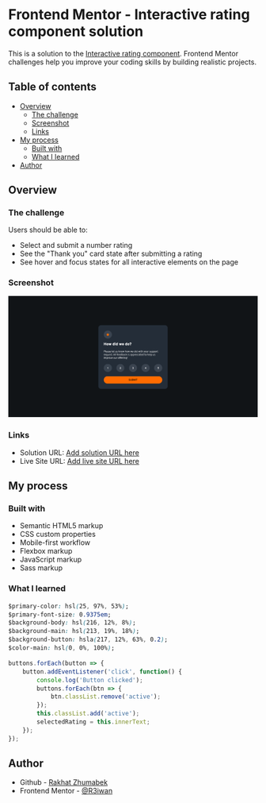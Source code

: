 # Frontend Mentor - Interactive rating component solution

This is a solution to the [Interactive rating component](https://www.frontendmentor.io/challenges/interactive-rating-component-koxpeBUmI/hub). Frontend Mentor challenges help you improve your coding skills by building realistic projects. 

## Table of contents

- [Overview](#overview)
  - [The challenge](#the-challenge)
  - [Screenshot](#screenshot)
  - [Links](#links)
- [My process](#my-process)
  - [Built with](#built-with)
  - [What I learned](#what-i-learned)
- [Author](#author)

## Overview

### The challenge

Users should be able to:

- Select and submit a number rating
- See the "Thank you" card state after submitting a rating
- See hover and focus states for all interactive elements on the page

### Screenshot

![](screenshots/desktop-screenshot.png)

### Links

- Solution URL: [Add solution URL here](https://your-solution-url.com)
- Live Site URL: [Add live site URL here](https://your-live-site-url.com)

## My process

### Built with

- Semantic HTML5 markup
- CSS custom properties
- Mobile-first workflow
- Flexbox markup
- JavaScript markup
- Sass markup

### What I learned

```css
$primary-color: hsl(25, 97%, 53%);
$primary-font-size: 0.9375em;
$background-body: hsl(216, 12%, 8%);
$background-main: hsl(213, 19%, 18%);
$background-button: hsla(217, 12%, 63%, 0.2);
$color-main: hsl(0, 0%, 100%);
```
```js
buttons.forEach(button => {
    button.addEventListener('click', function() {
        console.log('Button clicked');
        buttons.forEach(btn => {
            btn.classList.remove('active');
        });
        this.classList.add('active');
        selectedRating = this.innerText;
    });
});
```

## Author

- Github - [Rakhat Zhumabek](https://github.com/R3iwan)
- Frontend Mentor - [@R3iwan](https://www.frontendmentor.io/profile/R3iwan)

